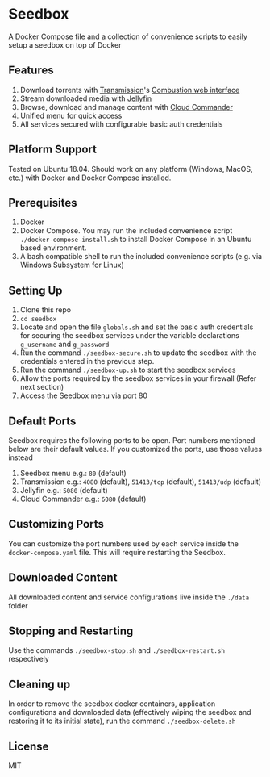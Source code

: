 # Seedbox

A Docker Compose file and a collection of convenience scripts to easily setup a seedbox on top of Docker

## Features
1. Download torrents with [Transmission](https://transmissionbt.com/)'s [Combustion web interface](https://github.com/Secretmapper/combustion)
2. Stream downloaded media with [Jellyfin](https://jellyfin.org/)
3. Browse, download and manage content with [Cloud Commander](https://cloudcmd.io/)
4. Unified menu for quick access
5. All services secured with configurable basic auth credentials

## Platform Support
Tested on Ubuntu 18.04. Should work on any platform (Windows, MacOS, etc.) with Docker and Docker Compose installed.

## Prerequisites
1. Docker
2. Docker Compose. You may run the included convenience script `./docker-compose-install.sh` to install Docker Compose in an Ubuntu based environment.
3. A bash compatible shell to run the included convenience scripts (e.g. via Windows Subsystem for Linux)

## Setting Up
1. Clone this repo
2. `cd seedbox`
3. Locate and open the file `globals.sh` and set the basic auth credentials for securing the seedbox services under the variable declarations `g_username` and `g_password`
4. Run the command `./seedbox-secure.sh` to update the seedbox with the credentials entered in the previous step.
5. Run the command `./seedbox-up.sh` to start the seedbox services
6. Allow the ports required by the seedbox services in your firewall (Refer next section)
7. Access the Seedbox menu via port 80

## Default Ports
Seedbox requires the following ports to be open. Port numbers mentioned below are their default values. If you customized the ports, use those values instead

1. Seedbox menu e.g.: `80` (default)
2. Transmission e.g.: `4080` (default), `51413/tcp` (default), `51413/udp` (default)
3. Jellyfin e.g.: `5080` (default)
4. Cloud Commander e.g.: `6080` (default)

## Customizing Ports
You can customize the port numbers used by each service inside the `docker-compose.yaml` file. This will require restarting the Seedbox.

## Downloaded Content
All downloaded content and service configurations live inside the `./data` folder

## Stopping and Restarting
Use the commands `./seedbox-stop.sh` and `./seedbox-restart.sh` respectively

## Cleaning up
In order to remove the seedbox docker containers, application configurations and downloaded data (effectively wiping the seedbox and restoring it to its initial state), run the command `./seedbox-delete.sh`

## License
MIT